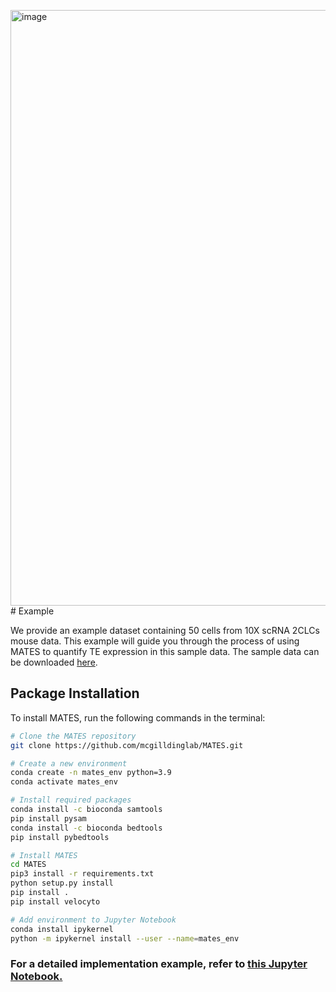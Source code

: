 <img width="953" alt="image" src="https://github.com/mcgilldinglab/MATES/assets/88182421/a7f1a359-0bc5-46ff-9f1b-f2545a12ac27"># Example

We provide an example dataset containing 50 cells from 10X scRNA 2CLCs mouse data. This example will guide you through the process of using MATES to quantify TE expression in this sample data. The sample data can be downloaded [here](https://mcgill-my.sharepoint.com/:u:/g/personal/ruohan_wang4_mail_mcgill_ca/EdwyzdHz1KtLr9G_c503mwsB6Y4-lawnqEQ1NBx_1Mn9tQ?e=YkcH1B).

## Package Installation

To install MATES, run the following commands in the terminal:

```sh
# Clone the MATES repository
git clone https://github.com/mcgilldinglab/MATES.git

# Create a new environment
conda create -n mates_env python=3.9
conda activate mates_env

# Install required packages
conda install -c bioconda samtools
pip install pysam
conda install -c bioconda bedtools
pip install pybedtools

# Install MATES
cd MATES
pip3 install -r requirements.txt
python setup.py install
pip install .
pip install velocyto

# Add environment to Jupyter Notebook
conda install ipykernel
python -m ipykernel install --user --name=mates_env
```
### For a detailed implementation example, refer to [this Jupyter Notebook.](https://github.com/mcgilldinglab/MATES/blob/main/Sample/sample_pipeline.ipynb)
